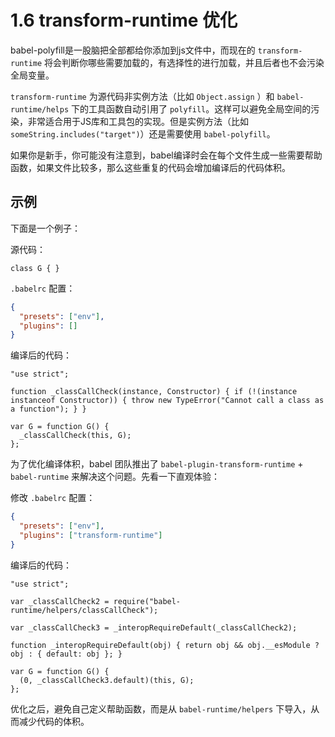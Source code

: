 # 1.6 transform-runtime 优化

babel-polyfill是一股脑把全部都给你添加到js文件中，而现在的 `transform-runtime` 将会判断你哪些需要加载的，有选择性的进行加载，并且后者也不会污染全局变量。

`transform-runtime` 为源代码非实例方法（比如 `Object.assign` ）和 `babel-runtime/helps` 下的工具函数自动引用了 `polyfill`。这样可以避免全局空间的污染，非常适合用于JS库和工具包的实现。但是实例方法（比如 `someString.includes("target")`）还是需要使用 `babel-polyfill`。

如果你是新手，你可能没有注意到，babel编译时会在每个文件生成一些需要帮助函数，如果文件比较多，那么这些重复的代码会增加编译后的代码体积。

## 示例 

下面是一个例子：

源代码：
```
class G { }
```

`.babelrc` 配置： 
```JSON
{
  "presets": ["env"],
  "plugins": []
}
```

编译后的代码：  
```JS
"use strict";

function _classCallCheck(instance, Constructor) { if (!(instance instanceof Constructor)) { throw new TypeError("Cannot call a class as a function"); } }

var G = function G() {
  _classCallCheck(this, G);
};
```

为了优化编译体积，babel 团队推出了 `babel-plugin-transform-runtime` + `babel-runtime` 来解决这个问题。先看一下直观体验：

修改 `.babelrc` 配置： 
```JSON
{
  "presets": ["env"],
  "plugins": ["transform-runtime"]
}
```

编译后的代码：  
```JS
"use strict";

var _classCallCheck2 = require("babel-runtime/helpers/classCallCheck");

var _classCallCheck3 = _interopRequireDefault(_classCallCheck2);

function _interopRequireDefault(obj) { return obj && obj.__esModule ? obj : { default: obj }; }

var G = function G() {
  (0, _classCallCheck3.default)(this, G);
};
```
优化之后，避免自己定义帮助函数，而是从 `babel-runtime/helpers` 下导入，从而减少代码的体积。